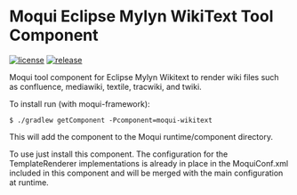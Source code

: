 # Moqui Eclipse Mylyn WikiText Tool Component

[![license](http://img.shields.io/badge/license-CC0%201.0%20Universal-blue.svg)](https://github.com/moqui/moqui-wikitext/blob/master/LICENSE.md)
[![release](http://img.shields.io/github/release/moqui/moqui-wikitext.svg)](https://github.com/moqui/moqui-wikitext/releases)

Moqui tool component for Eclipse Mylyn Wikitext to render wiki files such as confluence, mediawiki, textile, tracwiki, and twiki.

To install run (with moqui-framework):

    $ ./gradlew getComponent -Pcomponent=moqui-wikitext

This will add the component to the Moqui runtime/component directory. 

To use just install this component. The configuration for the TemplateRenderer implementations is already in place in the 
MoquiConf.xml included in this component and will be merged with the main configuration at runtime. 
